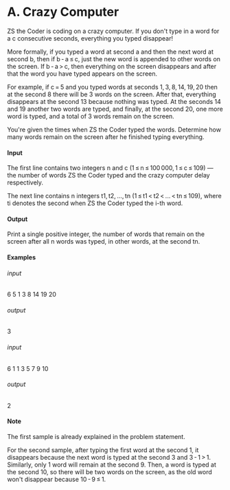 # A. Crazy Computer

ZS the Coder is coding on a crazy computer. If you don't type in a word for a c consecutive seconds, everything you typed disappear!

More formally, if you typed a word at second a and then the next word at second b, then if b - a ≤ c, just the new word is appended to other words on the screen. If b - a > c, then everything on the screen disappears and after that the word you have typed appears on the screen.

For example, if c = 5 and you typed words at seconds 1, 3, 8, 14, 19, 20 then at the second 8 there will be 3 words on the screen. After that, everything disappears at the second 13 because nothing was typed. At the seconds 14 and 19 another two words are typed, and finally, at the second 20, one more word is typed, and a total of 3 words remain on the screen.

You're given the times when ZS the Coder typed the words. Determine how many words remain on the screen after he finished typing everything.

#### Input
The first line contains two integers n and c (1 ≤ n ≤ 100 000, 1 ≤ c ≤ 109) — the number of words ZS the Coder typed and the crazy computer delay respectively.

The next line contains n integers t1, t2, ..., tn (1 ≤ t1 < t2 < ... < tn ≤ 109), where ti denotes the second when ZS the Coder typed the i-th word.

#### Output
Print a single positive integer, the number of words that remain on the screen after all n words was typed, in other words, at the second tn.

#### Examples

###### input
6 5
1 3 8 14 19 20

###### output
3

###### input
6 1
1 3 5 7 9 10

###### output
2

#### Note

The first sample is already explained in the problem statement.

For the second sample, after typing the first word at the second 1, it disappears because the next word is typed at the second 3 and 3 - 1 > 1. Similarly, only 1 word will remain at the second 9. Then, a word is typed at the second 10, so there will be two words on the screen, as the old word won't disappear because 10 - 9 ≤ 1.


